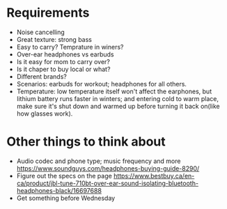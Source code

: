 # Requirements
- Noise cancelling
- Great texture: strong bass
- Easy to carry? Temprature in winers?
- Over-ear headphones vs earbuds
- Is it easy for mom to carry over?
- Is it chaper to buy local or what?
- Different brands?
- Scenarios: earbuds for workout; headphones for all others.
- Temperature: low temperature itself won't affect the earphones, but lithium battery runs faster in winters; and entering cold to warm place, make sure it's shut down and warmed up before turning it back on(like how glasses work).

# Other things to think about
- Audio codec and phone type; music frequency and more
https://www.soundguys.com/headphones-buying-guide-8290/
- Figure out the specs on the page
https://www.bestbuy.ca/en-ca/product/jbl-tune-710bt-over-ear-sound-isolating-bluetooth-headphones-black/16697688
- Get something before Wednesday
